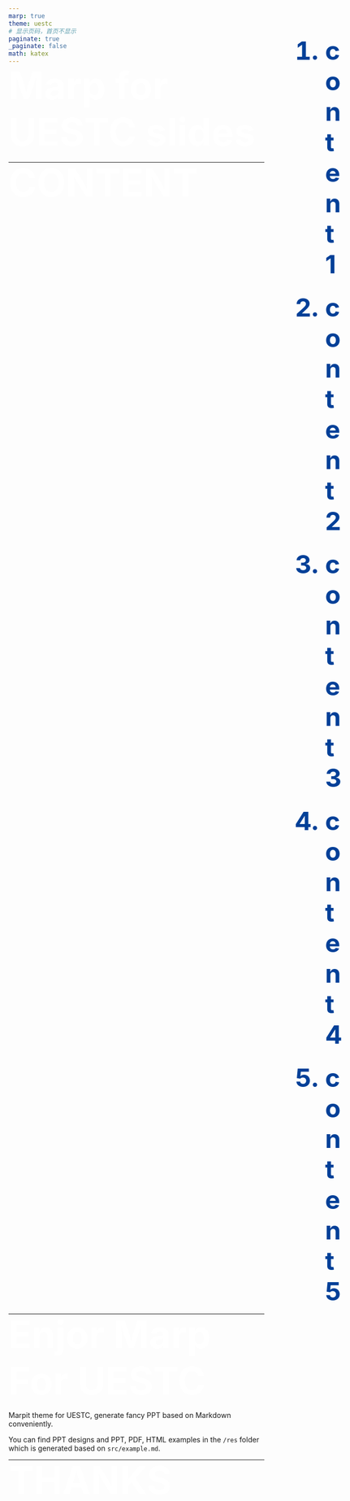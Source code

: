 ```yaml
---
marp: true
theme: uestc
# 显示页码，首页不显示
paginate: true
_paginate: false
math: katex
---
```


<style scoped>h1{font-size:75px;color:white;margin:0!important;}</style>
<!--
_class: lead
_backgroundImage: url("../img/start.png"),url("https://happytsing-figure-bed.oss-cn-hangzhou.aliyuncs.com/uestc_marp/start.png")
_backgroundSize: cover
 -->

# Marp for UESTC slides <!-- 起始页 -->

---

<style scoped>h1{font-size:50px;color:white;margin-top:300px!important;margin-left:5px;}ol{margin-top:-360px;margin-left:600px;}li{font-size:50px;font-weight:bold;color:#004098;margin-top:25px;}</style>
<!--
_backgroundImage: url("../img/content.png"),url("https://happytsing-figure-bed.oss-cn-hangzhou.aliyuncs.com/uestc_marp/content.png")
_backgroundSize: cover
-->

# CONTENT <!-- 目录 -->

1. content 1
2. content 2
3. content 3
4. content 4
5. content 5

---

# Enjor Marp For UESTC

Marpit theme for UESTC, generate fancy PPT based on Markdown conveniently.

You can find PPT designs and PPT, PDF, HTML examples in the `/res` folder which is generated based on `src/example.md`.

---

<style scoped>h1{font-size:75px;margin-left:0px!important;margin-top:-20px!important;}</style>
<!--
_backgroundImage: url("../img/end.png"),url("https://happytsing-figure-bed.oss-cn-hangzhou.aliyuncs.com/uestc_marp/end.png")
_backgroundSize: cover
_class: lead
-->

# THANKS <!-- 结束页 -->
